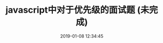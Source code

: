 ---
title: javascript中对于优先级的面试题 (未完成)
date: 2019-01-08 12:34:45
tags: [InterviewQuestion, JavaScript]
categories: [InterviewQuestion]
description: javascript中对于优先级的面试题
---